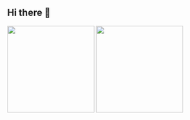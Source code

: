 ## Hi there 👋
<div>
  <img height="200em" src="https://github-readme-stats.vercel.app/api?username=brenoassis32&show_icons=true&include_all_commits=TRUE&theme=dark&locale=pt-br"/>
  <img height="200em" src="https://github-readme-stats.vercel.app/api/top-langs/?username=brenoassis32&layout=compact&include_all_commits=TRUE&langs_count=10&theme=dark&custom_title=Linguagens"/>
</div>

  <!--
**brenoassis32/brenoassis32** is a ✨ _special_ ✨ repository because its `README.md` (this file) appears on your GitHub profile.

Here are some ideas to get you started:

- 🔭 I’m currently working on ...
- 🌱 I’m currently learning ...
- 👯 I’m looking to collaborate on ...
- 🤔 I’m looking for help with ...
- 💬 Ask me about ...
- 📫 How to reach me: ...
- 😄 Pronouns: ...
- ⚡ Fun fact: ...
-->
